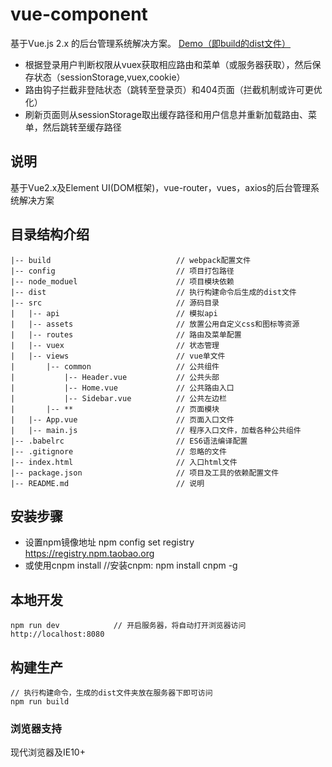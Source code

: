 # vue-component #

基于Vue.js 2.x 的后台管理系统解决方案。 [Demo（即build的dist文件）](https://evanliu2968.github.io/vue-component/dist/index.html)

- 根据登录用户判断权限从vuex获取相应路由和菜单（或服务器获取），然后保存状态（sessionStorage,vuex,cookie）
- 路由钩子拦截非登陆状态（跳转至登录页）和404页面（拦截机制或许可更优化）
- 刷新页面则从sessionStorage取出缓存路径和用户信息并重新加载路由、菜单，然后跳转至缓存路径

## 说明 ##
基于Vue2.x及Element UI(DOM框架)，vue-router，vues，axios的后台管理系统解决方案


## 目录结构介绍 ##

	|-- build                            // webpack配置文件
    |-- config                           // 项目打包路径
    |-- node_moduel                      // 项目模块依赖
	|-- dist                             // 执行构建命令后生成的dist文件
	|-- src                              // 源码目录
    |   |-- api                          // 模拟api
    |   |-- assets                       // 放置公用自定义css和图标等资源
    |   |-- routes                       // 路由及菜单配置
    |   |-- vuex                         // 状态管理
	|   |-- views                        // vue单文件
	|       |-- common                   // 公共组件
	|           |-- Header.vue           // 公共头部
	|           |-- Home.vue           	 // 公共路由入口
	|           |-- Sidebar.vue          // 公共左边栏
	|		|-- **                   	 // 页面模块
	|   |-- App.vue                      // 页面入口文件
    |   |-- main.js                      // 程序入口文件，加载各种公共组件
	|-- .babelrc                         // ES6语法编译配置
	|-- .gitignore                       // 忽略的文件
	|-- index.html                       // 入口html文件
	|-- package.json                     // 项目及工具的依赖配置文件
	|-- README.md                        // 说明


## 安装步骤 ##
 - 设置npm镜像地址 npm config set registry https://registry.npm.taobao.org	
 - 或使用cnpm install  //安装cnpm: npm install cnpm -g

## 本地开发 ##
	npm run dev            // 开启服务器，将自动打开浏览器访问 http://localhost:8080

## 构建生产 ##

	// 执行构建命令，生成的dist文件夹放在服务器下即可访问
	npm run build

### 浏览器支持

现代浏览器及IE10+
